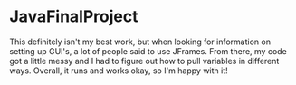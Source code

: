# JavaFinalProject
This definitely isn't my best work, but when looking for information on setting up GUI's, a lot of people said to use JFrames. From there, my code got a little messy 
and I had to figure out how to pull variables in different ways. Overall, it runs and works okay, so I'm happy with it!
